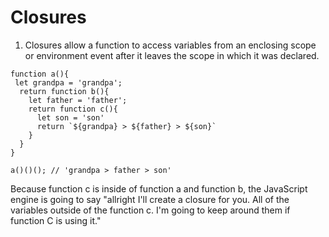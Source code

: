 # Closures

1. Closures allow a function to access variables from an enclosing scope or environment event after it leaves the scope in which it was declared.

```
function a(){
 let grandpa = 'grandpa';
  return function b(){
    let father = 'father';
    return function c(){
      let son = 'son'
      return `${grandpa} > ${father} > ${son}`
    }
  }
}

a()()(); // 'grandpa > father > son'
```

Because function c is inside of function a and function b, the JavaScript engine is going to say "allright I'll create a closure for you. All of the variables outside of the function c. I'm going to keep around them if function C is using it."
